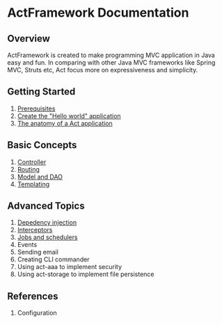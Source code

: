 # ActFramework Documentation


## Overview

ActFramework is created to make programming MVC application in Java easy and fun. In comparing with other Java MVC frameworks like Spring MVC, Struts etc, Act focus more on expressiveness and simplicity.

## Getting Started

1. [Prerequisites](get_start.md#prerequisites)
1. [Create the "Hello world" application](get_start.md#create_hello_world_app)
1. [The anatomy of a Act application](get_start.md#anatomy)

## Basic Concepts

1. [Controller](controller.md)
1. [Routing](routing.md)
1. [Model and DAO](model.md)
1. [Templating](templating.md)

## Advanced Topics

1. [Depedency injection](di.md)
1. [Interceptors](interceptor.md)
1. [Jobs and schedulers](jobs.md)
1. Events
1. Sending email
1. Creating CLI commander
1. Using act-aaa to implement security
1. Using act-storage to implement file persistence

## References

1. Configuration
